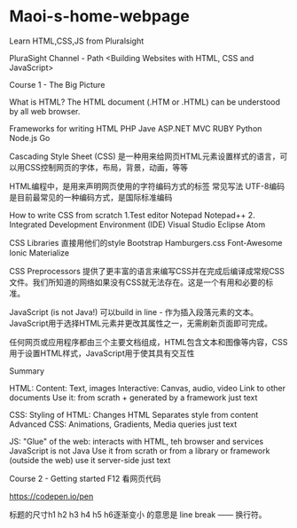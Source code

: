 # Maoi-s-home-webpage
Learn HTML,CSS,JS from Pluralsight


PluraSight Channel - Path <Building Websites with HTML, CSS and JavaScript>

Course 1 - The Big Picture

What is HTML? The HTML document (.HTM or .HTML) can be understood by all web browser.

Frameworks for writing HTML PHP Jave ASP.NET MVC RUBY Python Node.js Go

Cascading Style Sheet (CSS) 是一种用来给网页HTML元素设置样式的语言，可以用CSS控制网页的字体，布局，背景，动画，等等

HTML编程中，是用来声明网页使用的字符编码方式的标签 常见写法 UTF-8编码是目前最常见的一种编码方式，是国际标准编码

How to write CSS from scratch 1.Test editor Notepad Notepad++ 2. Integrated Development Environment (IDE) Visual Studio Eclipse Atom

CSS Libraries 直接用他们的style Bootstrap Hamburgers.css Font-Awesome Ionic Materialize

CSS Preprocessors 提供了更丰富的语言来编写CSS并在完成后编译成常规CSS文件。我们所知道的网络如果没有CSS就无法存在。这是一个有用和必要的标准。

JavaScript (is not Java!) 可以build in line - 作为插入段落元素的文本。JavaScript用于选择HTML元素并更改其属性之一，无需刷新页面即可完成。

任何网页或应用程序都由三个主要文档组成，HTML包含文本和图像等内容，CSS用于设置HTML样式，JavaScript用于使其具有交互性

Summary

HTML: Content: Text, images Interactive: Canvas, audio, video Link to other documents Use it: from scrath + generated by a framework just text

CSS: Styling of HTML: Changes HTML Separates style from content Advanced CSS: Animations, Gradients, Media queries just text

JS: "Glue" of the web: interacts with HTML, teh browser and services JavaScript is not Java Use it from scrath or from a library or framework (outside the web) use it server-side just text

Course 2 - Getting started F12 看网页代码

https://codepen.io/pen

标题的尺寸h1 h2 h3 h4 h5 h6逐渐变小
的意思是 line break —— 换行符。

<style> 是 HTML 里用来写 内部 CSS 样式 的标签，意思就是：把 CSS 直接写在 HTML 文件里，而不是单独放在外部的 .css 文件中。 行内元素（inline element） 特点： 元素 不会独占一整行，它只占它所需要的内容宽度。 前后可以放在同一行。 高度、宽度由内容决定，一般 不能直接设置宽高（有例外）。 常见例子：、、、、、、 块级元素（block element） 特点： 元素 会独占一整行，前后自动换行。 默认宽度是撑满父容器（除非你用 CSS 改）。 可以设置宽度、高度、内外边距（width、height、margin、padding 都有效）。 常见例子：
